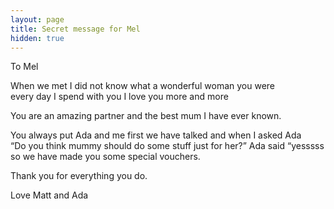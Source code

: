 ```yaml
---
layout: page
title: Secret message for Mel
hidden: true
---
```


To Mel 

When we met I did not know what a wonderful woman you were every day I spend with you I love you more and more 

You are an amazing partner and the best mum I have ever known.

You always put Ada and me first we have talked and when I asked Ada “Do you think mummy should do some stuff just for her?” Ada said “yesssss so we have made you some special vouchers.

Thank you for everything you do.

Love 
Matt and Ada